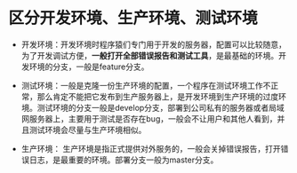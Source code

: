 # 区分开发环境、生产环境、测试环境

* 开发环境：开发环境时程序猿们专门用于开发的服务器，配置可以比较随意，为了开发调试方便，**一般打开全部错误报告和测试工具**，是最基础的环境。开发环境的分支，一般是feature分支。

* 测试环境：一般是克隆一份生产环境的配置，一个程序在测试环境工作不正常，那么肯定不能把它发布到生产服务器上，是开发环境到生产环境的过度环境。测试环境的分支一般是develop分支，部署到公司私有的服务器或者局域网服务器上，主要用于测试是否存在bug，一般会不让用户和其他人看到，并且测试环境会尽量与生产环境相似。

* 生产环境： 生产环境是指正式提供对外服务的，一般会关掉错误报告，打开错误日志，是最重要的环境。部署分支一般为master分支。